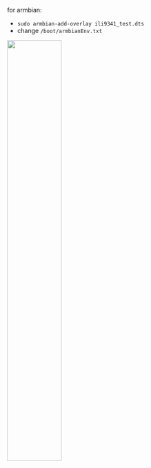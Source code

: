 
for armbian:

- `sudo armbian-add-overlay ili9341_test.dts`
- change `/boot/armbianEnv.txt`

<img src="https://github.com/MartinRGB/MCU-SBC-Note/assets/7036706/b1cb936e-d9f0-4857-a222-a4695d61c187" width="50%" height="50%">
